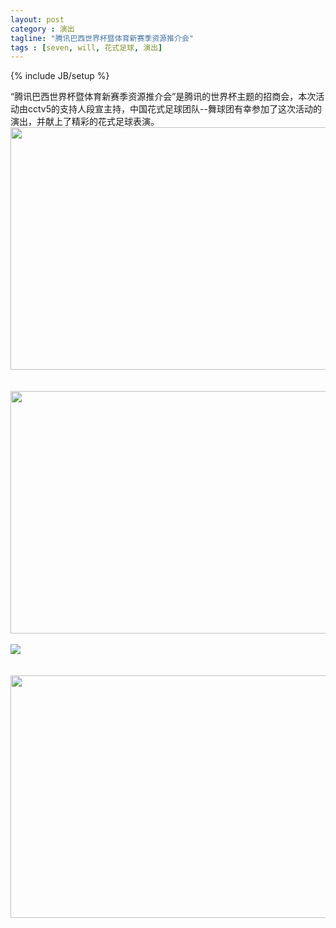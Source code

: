 ```yaml
---
layout: post
category : 演出
tagline: "腾讯巴西世界杯暨体育新赛季资源推介会"
tags : [seven, will, 花式足球, 演出]
---
```

{% include JB/setup %}

<div style="">
“腾讯巴西世界杯暨体育新赛季资源推介会”是腾讯的世界杯主题的招商会，本次活动由cctv5的支持人段宣主持，中国花式足球团队--舞球团有幸参加了这次活动的演出，并献上了精彩的花式足球表演。
<div><img src="http://s9.sinaimg.cn/mw690/001T406egy6EQSJCCp288&amp;690" width="690" height="388" name="image_operate_19161386555696345" id="image_operate_86621394878236718"><br>
<br>
<br>
<img src="http://s8.sinaimg.cn/mw690/001T406ety6EMQEGa7Zc7&amp;690" width="690" height="388" name="image_operate_66941386337177386" id="image_operate_92601394878237120"><br>
<br>
<img src="http://s8.sinaimg.cn/mw690/001T406egy6EQSMEfSD77&amp;690" name="image_operate_38471386555696639" id="image_operate_85741394878237237"><br>
<br>
<br>
<img src="http://s12.sinaimg.cn/mw690/001T406ety6EMQEMx9F5b&amp;690" width="690" height="388" name="image_operate_31281386337196811" id="image_operate_28061394878237671"><br>
<br></div>
</div>

